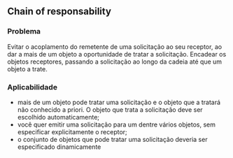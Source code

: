 ## Chain of responsability

### Problema

Evitar o acoplamento do remetente de uma solicitação ao seu receptor, ao dar a mais de um objeto a oportunidade de tratar a solicitação.
Encadear os objetos receptores, passando a solicitação ao longo da cadeia até que um objeto a trate.

### Aplicabilidade

- mais de um objeto pode tratar uma solicitação e o objeto que a tratará não conhecido a priori. O objeto que trata a solicitação deve ser escolhido automaticamente;
- você quer emitir uma solicitação para um dentre vários objetos, sem especificar explicitamente o receptor;
- o conjunto de objetos que pode tratar uma solicitação deveria ser especificado dinamicamente
